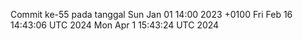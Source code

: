 Commit ke-55 pada tanggal Sun Jan 01 14:00 2023 +0100
Fri Feb 16 14:43:06 UTC 2024
Mon Apr  1 15:43:24 UTC 2024
